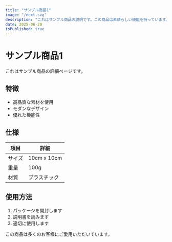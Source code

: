 ```yaml
---
title: "サンプル商品1"
image: "/next.svg"
description: "これはサンプル商品の説明です。この商品は素晴らしい機能を持っています。"
date: 2025-06-20
isPublished: true
---
```


# サンプル商品1

これはサンプル商品の詳細ページです。

## 特徴

- 高品質な素材を使用
- モダンなデザイン
- 優れた機能性

## 仕様

| 項目 | 詳細 |
|------|------|
| サイズ | 10cm x 10cm |
| 重量 | 100g |
| 材質 | プラスチック |

## 使用方法

1. パッケージを開封します
2. 説明書を読みます
3. 適切に使用します

この商品は多くのお客様にご愛用いただいています。